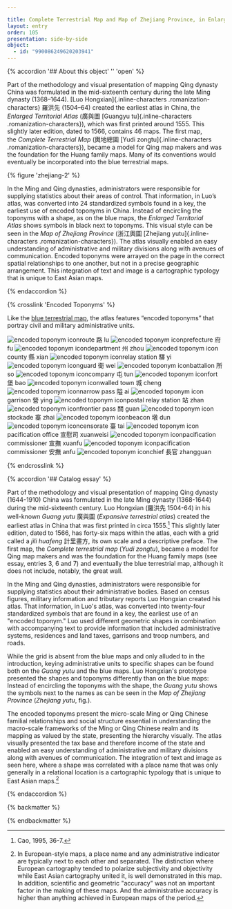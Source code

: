 ```yaml
---

title: Complete Terrestrial Map and Map of Zhejiang Province, in Enlarged Territorial Atlas
layout: entry
order: 105
presentation: side-by-side
object:
  - id: "990086249620203941"
---
```


{% accordion '## About this object' '' 'open' %}

Part of the methodology and visual presentation of mapping Qing dynasty China was formulated in the mid-sixteenth century during the late Ming dynasty (1368–1644). [Luo Hongxian]{.inline-characters .romanization-characters} <span class="inline-characters chinese-characters">羅洪先</span> (1504–64) created the earliest atlas in China, the *Enlarged Territorial Atlas* (<span class="inline-characters chinese-characters">廣與圖</span> [Guangyu tu]{.inline-characters .romanization-characters}), which was first printed around 1555. This slightly later edition, dated to 1566, contains 46 maps. The first map, the *Complete Terrestrial Map* (<span class="inline-characters chinese-characters">輿地總圖</span> [Yudi zongtu]{.inline-characters .romanization-characters}), became a model for Qing map makers and was the foundation for the Huang family maps. Many of its conventions would eventually be incorporated into the blue terrestrial maps.

{% figure 'zhejiang-2' %}

In the Ming and Qing dynasties, administrators were responsible for supplying statistics about their areas of control. That information, in Luo’s atlas, was converted into 24 standardized symbols found in a key, the earliest use of encoded toponyms in China. Instead of encircling the toponyms with a shape, as on the blue maps, the *Enlarged Territorial Atlas* shows symbols in black next to toponyms. This visual style can be seen in the *Map of Zhejiang Province* (<span class="inline-characters chinese-characters">浙江輿圖</span> [Zhejiang yutu]{.inline-characters .romanization-characters}). The atlas visually enabled an easy understanding of administrative and military divisions along with avenues of communication. Encoded toponyms were arrayed on the page in the correct spatial relationships to one another, but not in a precise geographic arrangement. This integration of text and image is a cartographic typology that is unique to East Asian maps.

{% endaccordion %}

{% crosslink 'Encoded Toponyms' %}

Like the [blue terrestrial map](/catalogue/3/), the atlas features “encoded toponyms” that portray civil and military administrative units. 

<div class="encoded-toponym-block">

<img src="/_assets/images/figures/encoded-toponyms/atlas/route.png" alt="encoded toponym icon" />route <span class="inline-characters chinese-characters">路</span><span class="inline-characters romanization-characters"> lu</span>
<img src="/_assets/images/figures/encoded-toponyms/atlas/prefecture.png" alt="encoded toponym icon" />prefecture <span class="inline-characters chinese-characters">府</span><span class="inline-characters romanization-characters"> fu</span>
<img src="/_assets/images/figures/encoded-toponyms/atlas/department.png" alt="encoded toponym icon" />department <span class="inline-characters chinese-characters">州</span><span class="inline-characters romanization-characters"> zhou</span>
<img src="/_assets/images/figures/encoded-toponyms/atlas/county.png" alt="encoded toponym icon" />county <span class="inline-characters chinese-characters">縣</span><span class="inline-characters romanization-characters"> xian</span>
<img src="/_assets/images/figures/encoded-toponyms/atlas/relay-station.png" alt="encoded toponym icon" />relay station <span class="inline-characters chinese-characters">驛</span><span class="inline-characters romanization-characters"> yi</span>
<img src="/_assets/images/figures/encoded-toponyms/atlas/guard.png" alt="encoded toponym icon" />guard <span class="inline-characters chinese-characters">衛</span><span class="inline-characters romanization-characters"> wei</span>
<img src="/_assets/images/figures/encoded-toponyms/atlas/battalion.png" alt="encoded toponym icon" />battalion <span class="inline-characters chinese-characters">所</span><span class="inline-characters romanization-characters"> so</span>
<img src="/_assets/images/figures/encoded-toponyms/atlas/company.png" alt="encoded toponym icon" />company <span class="inline-characters chinese-characters">屯</span><span class="inline-characters romanization-characters"> tun</span>
<img src="/_assets/images/figures/encoded-toponyms/atlas/fort.png" alt="encoded toponym icon" />fort <span class="inline-characters chinese-characters">堡</span><span class="inline-characters romanization-characters"> bao</span>
<img src="/_assets/images/figures/encoded-toponyms/atlas/walled-town.png" alt="encoded toponym icon" />walled town <span class="inline-characters chinese-characters">城</span><span class="inline-characters romanization-characters"> cheng</span>
<img src="/_assets/images/figures/encoded-toponyms/atlas/narrow-pass.png" alt="encoded toponym icon" />narrow pass <span class="inline-characters chinese-characters">隘</span><span class="inline-characters romanization-characters"> ai </span>
<img src="/_assets/images/figures/encoded-toponyms/atlas/garrison.png" alt="encoded toponym icon" />garrison <span class="inline-characters chinese-characters">營</span><span class="inline-characters romanization-characters"> ying</span>
<img src="/_assets/images/figures/encoded-toponyms/atlas/postal-relay-station.png" alt="encoded toponym icon" />postal relay station <span class="inline-characters chinese-characters">站</span><span class="inline-characters romanization-characters"> zhan</span>
<img src="/_assets/images/figures/encoded-toponyms/atlas/frontier-pass.png" alt="encoded toponym icon" />frontier pass <span class="inline-characters chinese-characters">關</span><span class="inline-characters romanization-characters"> guan</span>
<img src="/_assets/images/figures/encoded-toponyms/atlas/stockade.png" alt="encoded toponym icon" />stockade <span class="inline-characters chinese-characters">寨</span><span class="inline-characters romanization-characters"> zhai</span>
<img src="/_assets/images/figures/encoded-toponyms/atlas/beacon.png" alt="encoded toponym icon" />beacon <span class="inline-characters chinese-characters">墩</span><span class="inline-characters romanization-characters"> dun</span>
<img src="/_assets/images/figures/encoded-toponyms/atlas/censorate.png" alt="encoded toponym icon" />censorate <span class="inline-characters chinese-characters">臺</span><span class="inline-characters romanization-characters"> tai</span>
<img src="/_assets/images/figures/encoded-toponyms/atlas/pacification-office.png" alt="encoded toponym icon" />pacification office <span class="inline-characters chinese-characters">宣慰司</span><span class="inline-characters romanization-characters"> xuanweisi</span>
<img src="/_assets/images/figures/encoded-toponyms/atlas/pacification-commissioner.png" alt="encoded toponym icon" />pacification commissioner <span class="inline-characters chinese-characters">宣撫</span><span class="inline-characters romanization-characters"> xuanfu</span>
<img src="/_assets/images/figures/encoded-toponyms/atlas/pacification-commissioner-anfu.png" alt="encoded toponym icon" />pacification commissioner <span class="inline-characters chinese-characters">安撫</span><span class="inline-characters romanization-characters"> anfu</span>
<img src="/_assets/images/figures/encoded-toponyms/atlas/chief.png" alt="encoded toponym icon" />chief <span class="inline-characters chinese-characters">長官</span> zhangguan

</div>

{% endcrosslink %}

{% accordion '## Catalog essay' %}

Part of the methodology and visual presentation of mapping Qing dynasty (1644-1910) China was formulated in the late Ming dynasty (1368-1644) during the mid-sixteenth century. Luo Hongxian (<span class="inline-characters chinese-characters">羅洪先</span> 1504-64) in his well-known *Guang yutu* <span class="inline-characters chinese-characters">廣與圖</span> (*Expansive terrestrial atlas*) created the earliest atlas in China that was first printed in circa 1555.[^1] This slightly later edition, dated to 1566, has forty-six maps within the atlas, each with a grid called a *jili huafeng* <span class="inline-characters chinese-characters">計里畫方</span>, its own scale and a descriptive preface. The first map, the *Complete terrestrial map* (*Yudi zongtu*), became a model for Qing map makers and was the foundation for the Huang family maps (see essay, entries 3, 6 and 7) and eventually the blue terrestrial map, although it does not include, notably, the great wall.

In the Ming and Qing dynasties, administrators were responsible for supplying statistics about their administrative bodies. Based on census figures, military information and tributary reports Luo Hongxian created his atlas. That information, in Luo's atlas, was converted into twenty-four standardized symbols that are found in a key, the earliest use of an "encoded toponym." Luo used different geometric shapes in combination with accompanying text to provide information that included administrative systems, residences and land taxes, garrisons and troop numbers, and roads.

While the grid is absent from the blue maps and only alluded to in the introduction, keying administrative units to specific shapes can be found both on the *Guang yutu* and the blue maps. Luo Hongxian's prototype presented the shapes and toponyms differently than on the blue maps: Instead of encircling the toponyms with the shape, the *Guang yutu* shows the symbols next to the names as can be seen in the *Map of Zhejiang Province* (*Zhejiang yutu*, fig.).

The encoded toponyms present the micro-scale Ming or Qing Chinese familial relationships and social structure essential in understanding the macro-scale frameworks of the Ming or Qing Chinese realm and its mapping as valued by the state, presenting the hierarchy visually. The atlas visually presented the tax base and therefore income of the state and enabled an easy understanding of administrative and military divisions along with avenues of communication. The integration of text and image as seen here, where a shape was correlated with a place name that was only generally in a relational location is a cartographic typology that is unique to East Asian maps.[^2]

[^1]: Cao, 1995, 36-7.

[^2]: In European-style maps, a place name and any administrative indicator are typically next to each other and separated. The distinction where European cartography tended to polarize subjectivity and objectivity while East Asian cartography united it, is well demonstrated in this map. In addition, scientific and geometric "accuracy" was not an important factor in the making of these maps. And the administrative accuracy is higher than anything achieved in European maps of the period.

{% endaccordion %}



{% backmatter %}


{% endbackmatter %}
